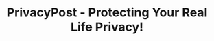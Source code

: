 ---
title: "PrivacyPost - Protecting Your Real Life Privacy!"
description: "This interview dives deep with Dallas, the owner of PrivacyPost.io, to explore the world of secure mail forwarding in the US. We'll unpack the complexities of CMRA vs. residential addresses, the growing importance of end-to-end encryption, and how PrivacyPost caters to digital nomads, RVers, and anyone seeking enhanced privacy with some clever South Dakota workflows!"
datePublished: 2024-11-12
dateUpdated: 2024-11-12
linkYouTube: "https://www.youtube.com/watch?v=idSBvjaaFSk"
linkForum: "https://discuss.techlore.tech/t/privacypost-protecting-your-real-life-privacy/10708"
linkPeerTube: "https://neat.tube/w/teHZ2V36FaYes4zbud3QGc"
linkOdysee: "https://odysee.com/@techlore:3/privacypost-protecting-your-real-life:0"
tags: ["Interview"]
---